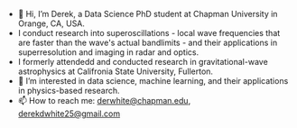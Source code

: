 - 👋 Hi, I’m Derek, a Data Science PhD student at Chapman University in Orange, CA, USA. 
- I conduct research into superoscillations - local wave frequencies that are faster than the wave's actual bandlimits - and their applications in superresolution and imaging in radar and optics.
- I formerly attendedd and conducted research in gravitational-wave astrophysics at Califronia State University, Fullerton.
- 👀 I’m interested in data science, machine learning, and their applications in physics-based research.
- 📫 How to reach me: derwhite@chapman.edu, derekdwhite25@gmail.com

<!---
dwhite25/dwhite25 is a ✨ special ✨ repository because its `README.md` (this file) appears on your GitHub profile.
You can click the Preview link to take a look at your changes.
--->

